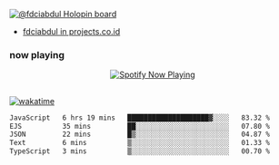 [![@fdciabdul Holopin board](https://holopin.io/api/user/board?user=fdciabdul)](https://holopin.io/@fdciabdul)

- [fdciabdul in projects.co.id](https://projects.co.id/public/browse_users/view/496e26/fdciabdul)

### now playing 

<p align="center">
  <a href="https://open.spotify.com/user/31ljmyymhthokwewwcd6dsdmvprm" target="_blank"><img src="https://novatorem-psi-rosy.vercel.app/api/spotify" alt="Spotify Now Playing"/></a>
</p>

##

[![wakatime](https://wakatime.com/badge/user/87646243-158a-4241-a3cb-668e1fa2dbb8.svg)](https://wakatime.com/@87646243-158a-4241-a3cb-668e1fa2dbb8)
<!--START_SECTION:waka-->

```txt
JavaScript   6 hrs 19 mins   ████████████████████▓░░░░   83.32 %
EJS          35 mins         ██░░░░░░░░░░░░░░░░░░░░░░░   07.80 %
JSON         22 mins         █▒░░░░░░░░░░░░░░░░░░░░░░░   04.87 %
Text         6 mins          ▒░░░░░░░░░░░░░░░░░░░░░░░░   01.33 %
TypeScript   3 mins          ▒░░░░░░░░░░░░░░░░░░░░░░░░   00.70 %
```

<!--END_SECTION:waka-->
